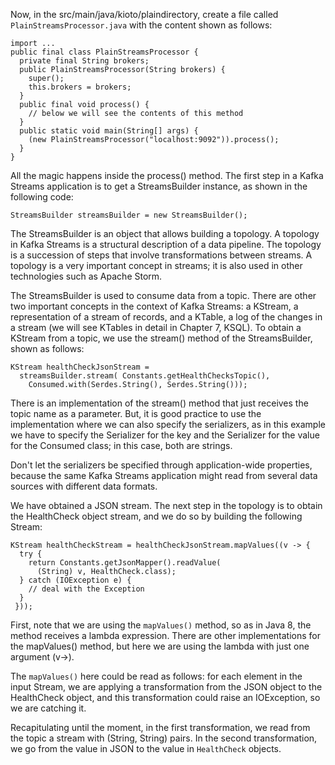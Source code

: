 Now, in the src/main/java/kioto/plaindirectory, create a file called `PlainStreamsProcessor.java` with the content shown as follows:

```
import ...
public final class PlainStreamsProcessor {
  private final String brokers;
  public PlainStreamsProcessor(String brokers) {
    super();
    this.brokers = brokers;
  }
  public final void process() {
    // below we will see the contents of this method 
  }
  public static void main(String[] args) {
    (new PlainStreamsProcessor("localhost:9092")).process();
  }
}
```

All the magic happens inside the process() method. The first step in a Kafka Streams application is to get a StreamsBuilder instance, as shown in the following code:

```
StreamsBuilder streamsBuilder = new StreamsBuilder();
```

The StreamsBuilder is an object that allows building a topology. A topology in Kafka Streams is a structural description of a data pipeline. The topology is a succession of steps that involve transformations between streams. A topology is a very important concept in streams; it is also used in other technologies such as Apache Storm.

The StreamsBuilder is used to consume data from a topic. There are other two important concepts in the context of Kafka Streams: a KStream, a representation of a stream of records, and a KTable, a log of the changes in a stream (we will see KTables in detail in Chapter 7, KSQL). To obtain a KStream from a topic, we use the stream() method of the StreamsBuilder, shown as follows:

```
KStream healthCheckJsonStream = 
  streamsBuilder.stream( Constants.getHealthChecksTopic(), 
    Consumed.with(Serdes.String(), Serdes.String()));
```

There is an implementation of the stream() method that just receives the topic name as a parameter. But, it is good practice to use the implementation where we can also specify the serializers, as in this example we have to specify the Serializer for the key and the Serializer for the value for the Consumed class; in this case, both are strings.

Don't let the serializers be specified through application-wide properties, because the same Kafka Streams application might read from several data sources with different data formats.

We have obtained a JSON stream. The next step in the topology is to obtain the HealthCheck object stream, and we do so by building the following Stream:

```
KStream healthCheckStream = healthCheckJsonStream.mapValues((v -> {
  try {
    return Constants.getJsonMapper().readValue(
      (String) v, HealthCheck.class);
  } catch (IOException e) {
    // deal with the Exception
  }
 }));
```

First, note that we are using the `mapValues()` method, so as in Java 8, the method receives a lambda expression. There are other implementations for the mapValues() method, but here we are using the lambda with just one argument (v->).

The `mapValues()` here could be read as follows: for each element in the input Stream, we are applying a transformation from the JSON object to the HealthCheck object, and this transformation could raise an IOException, so we are catching it.

Recapitulating until the moment, in the first transformation, we read from the topic a stream with (String, String) pairs. In the second transformation, we go from the value in JSON to the value in `HealthCheck` objects.